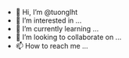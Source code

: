 - 👋 Hi, I’m @tuonglht
- 👀 I’m interested in ...
- 🌱 I’m currently learning ...
- 💞️ I’m looking to collaborate on ...
- 📫 How to reach me ...

<!---
tuonglht/tuonglht is a ✨ special ✨ repository because its `README.md` (this file) appears on your GitHub profile.
You can click the Preview link to take a look at your changes.
--->
